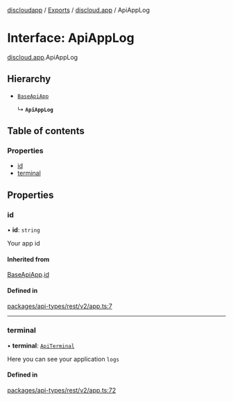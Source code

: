 [discloudapp](../README.md) / [Exports](../modules.md) / [discloud.app](../modules/discloud_app.md) / ApiAppLog

# Interface: ApiAppLog

[discloud.app](../modules/discloud_app.md).ApiAppLog

## Hierarchy

- [`BaseApiApp`](discloud_app.BaseApiApp.md)

  ↳ **`ApiAppLog`**

## Table of contents

### Properties

- [id](discloud_app.ApiAppLog.md#id)
- [terminal](discloud_app.ApiAppLog.md#terminal)

## Properties

### id

• **id**: `string`

Your app id

#### Inherited from

[BaseApiApp](discloud_app.BaseApiApp.md).[id](discloud_app.BaseApiApp.md#id)

#### Defined in

[packages/api-types/rest/v2/app.ts:7](https://github.com/discloud/discloud.app/blob/482fdb3/packages/api-types/rest/v2/app.ts#L7)

___

### terminal

• **terminal**: [`ApiTerminal`](discloud_app.ApiTerminal.md)

Here you can see your application `logs`

#### Defined in

[packages/api-types/rest/v2/app.ts:72](https://github.com/discloud/discloud.app/blob/482fdb3/packages/api-types/rest/v2/app.ts#L72)
